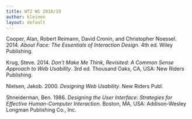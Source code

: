 ```yaml
---
title: WT2 WS 2018/19
author: kleinen
layout: default
---
```


<div id="refs" class="references">
<div id="ref-Cooper:2014:FEI:2688796">
<p>Cooper, Alan, Robert Reimann, David Cronin, and Christopher Noessel. 2014. <em>About Face: The Essentials of Interaction Design</em>. 4th ed. Wiley Publishing.</p>
</div>
<div id="ref-Krug:2014">
<p>Krug, Steve. 2014. <em>Don’t Make Me Think, Revisited: A Common Sense Approach to Web Usability</em>. 3rd ed. Thousand Oaks, CA, USA: New Riders Publishing.</p>
</div>
<div id="ref-DBLP:books/lib/Nielsen00">
<p>Nielsen, Jakob. 2000. <em>Designing Web Usability</em>. New Riders Publ.</p>
</div>
<div id="ref-Shneiderman:1986:DUI:6682">
<p>Shneiderman, Ben. 1986. <em>Designing the User Interface: Strategies for Effective Human-Computer Interaction</em>. Boston, MA, USA: Addison-Wesley Longman Publishing Co., Inc.</p>
</div>
</div>
